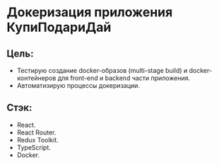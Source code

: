 # Докеризация приложения КупиПодариДай

## Цель:
  - Тестирую создание docker-образов (multi-stage build) и docker-контейнеров для front-end и backend части приложения.
  - Автоматизирую процессы докеризации.

## Стэк:
- React.
- React Router.
- Redux Toolkit.
- TypeScript.
- Docker.
